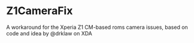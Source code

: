 Z1CameraFix
===========

A workaround for the Xperia Z1 CM-based roms camera issues, based on code and idea by @drklaw on XDA
